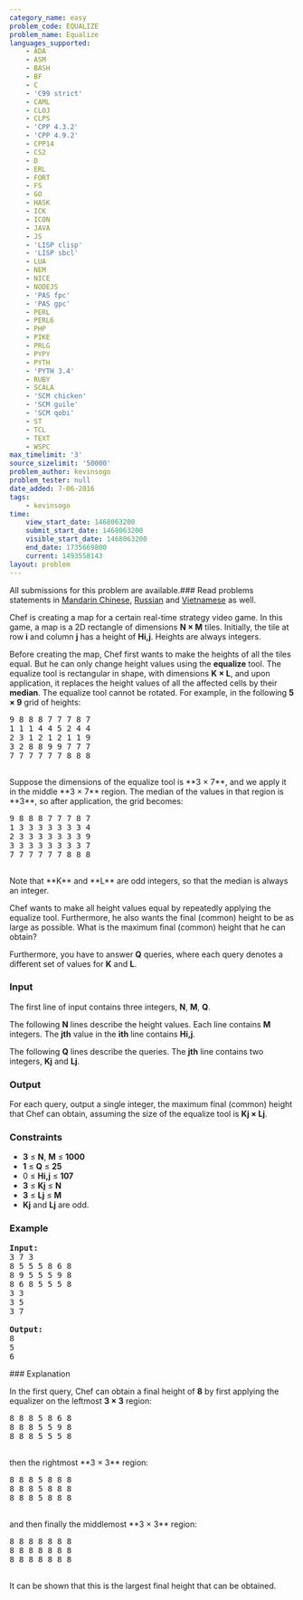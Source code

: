 ```yaml
---
category_name: easy
problem_code: EQUALIZE
problem_name: Equalize
languages_supported:
    - ADA
    - ASM
    - BASH
    - BF
    - C
    - 'C99 strict'
    - CAML
    - CLOJ
    - CLPS
    - 'CPP 4.3.2'
    - 'CPP 4.9.2'
    - CPP14
    - CS2
    - D
    - ERL
    - FORT
    - FS
    - GO
    - HASK
    - ICK
    - ICON
    - JAVA
    - JS
    - 'LISP clisp'
    - 'LISP sbcl'
    - LUA
    - NEM
    - NICE
    - NODEJS
    - 'PAS fpc'
    - 'PAS gpc'
    - PERL
    - PERL6
    - PHP
    - PIKE
    - PRLG
    - PYPY
    - PYTH
    - 'PYTH 3.4'
    - RUBY
    - SCALA
    - 'SCM chicken'
    - 'SCM guile'
    - 'SCM qobi'
    - ST
    - TCL
    - TEXT
    - WSPC
max_timelimit: '3'
source_sizelimit: '50000'
problem_author: kevinsogo
problem_tester: null
date_added: 7-06-2016
tags:
    - kevinsogo
time:
    view_start_date: 1468063200
    submit_start_date: 1468063200
    visible_start_date: 1468063200
    end_date: 1735669800
    current: 1493558143
layout: problem
---
```

All submissions for this problem are available.###  Read problems statements in [Mandarin Chinese](http://www.codechef.com/download/translated/SNCKFL16/mandarin/EQUALIZE.pdf), [Russian](http://www.codechef.com/download/translated/SNCKFL16/russian/EQUALIZE.pdf) and [Vietnamese](http://www.codechef.com/download/translated/SNCKFL16/vietnamese/EQUALIZE.pdf) as well.

Chef is creating a map for a certain real-time strategy video game. In this game, a map is a 2D rectangle of dimensions **N × M** tiles. Initially, the tile at row **i** and column **j** has a height of **Hi,j**. Heights are always integers.

Before creating the map, Chef first wants to make the heights of all the tiles equal. But he can only change height values using the **equalize** tool. The equalize tool is rectangular in shape, with dimensions **K × L**, and upon application, it replaces the height values of all the affected cells by their **median**. The equalize tool cannot be rotated. For example, in the following **5 × 9** grid of heights:

<pre><tt>9 8 8 8 7 7 7 8 7
1 1 1 4 4 5 2 4 4
2 3 1 2 1 2 1 1 9
3 2 8 8 9 9 7 7 7
7 7 7 7 7 7 8 8 8
</tt>
</pre>Suppose the dimensions of the equalize tool is **3 × 7**, and we apply it in the middle **3 × 7** region. The median of the values in that region is **3**, so after application, the grid becomes:

<pre><tt>9 8 8 8 7 7 7 8 7
1 3 3 3 3 3 3 3 4
2 3 3 3 3 3 3 3 9
3 3 3 3 3 3 3 3 7
7 7 7 7 7 7 8 8 8
</tt>
</pre>Note that **K** and **L** are odd integers, so that the median is always an integer.

Chef wants to make all height values equal by repeatedly applying the equalize tool. Furthermore, he also wants the final (common) height to be as large as possible. What is the maximum final (common) height that he can obtain?

Furthermore, you have to answer **Q** queries, where each query denotes a different set of values for **K** and **L**.

### Input

The first line of input contains three integers, **N**, **M**, **Q**.

The following **N** lines describe the height values. Each line contains **M** integers. The **jth** value in the **ith** line contains **Hi,j**.

The following **Q** lines describe the queries. The **jth** line contains two integers, **Kj** and **Lj**.

### Output

For each query, output a single integer, the maximum final (common) height that Chef can obtain, assuming the size of the equalize tool is **Kj × Lj**.

### Constraints

- **3** ≤ **N**, **M** ≤ **1000**
- **1** ≤ **Q** ≤ **25**
- 0 ≤ **Hi,j** ≤ **107**
- **3** ≤ **Kj** ≤ **N**
- **3** ≤ **Lj** ≤ **M**
- **Kj** and **Lj** are odd.

### Example

<pre><b>Input:</b>
<tt>3 7 3
8 5 5 5 8 6 8
8 9 5 5 5 9 8
8 6 8 5 5 5 8
3 3
3 5
3 7
</tt>
<b>Output:</b>
<tt>8
5
6</tt>
</pre>### Explanation

In the first query, Chef can obtain a final height of **8** by first applying the equalizer on the leftmost **3 × 3** region:

<pre><tt>8 8 8 5 8 6 8
8 8 8 5 5 9 8
8 8 8 5 5 5 8
</tt>
</pre>then the rightmost **3 × 3** region:

<pre><tt>8 8 8 5 8 8 8
8 8 8 5 8 8 8
8 8 8 5 8 8 8
</tt>
</pre>and then finally the middlemost **3 × 3** region:

<pre><tt>8 8 8 8 8 8 8
8 8 8 8 8 8 8
8 8 8 8 8 8 8
</tt>
</pre>It can be shown that this is the largest final height that can be obtained.
